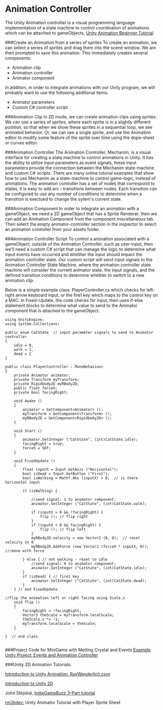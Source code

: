 # Animation Controller
The Unity Animation controller is a visual programming language implementation of a state machine to control coordination of animations which can be attached to gameObjects. [Unity Animation Beginner Tutorial](https://unity3d.com/learn/tutorials/modules/beginner/live-training-archive/animate-anything)


###Create an Animation from a series of sprites
To create an animation, we can select a series of sprites and drag them into the scene window.  We are then prompted to save this animation.  This immediately creates several components:

* Animation clip
* Animation controller
* Animator component


In addition, in order to integrate animations with our Unity program, we will probably want to use the following additional items:
  
*  Animator parameters
*  Custom C# controller script

###Animation Clip
In 2D mode, we can create animation clips using sprites.  We can use a series of sprites, where each sprite is in a slightly different position, so that when we show these sprites in a sequential loop, we see animated behavior.  Or, we can use a single sprite, and use the Animation editor to modify some feature of the sprite over time using the dope-sheet or curves editor.

###Animation Controller
The Animation Controller, Mechanim, is a visual interface for creating a state machine to control animations in Unity.  It has the ability to utilize input parameters as event signals, these input parameters provide the connection between the Mechanim state-machine and custom C# scripts.  There are many online tutorial examples that show how to use Mechanim as a state-machine to control game-logic, instead of animations.  The animation controller has a set of nodes that correspond to states, it is easy to add arc - transitions between nodes. Each transition can be configured to use any number of conditions to determine when a transition is exectued to change the sytem's current state.  

###Animation Component
In order to integrate an animation with a gameObject, we need a 2D gameObject that has a Sprite Renderer, then we can add an Animation Component from the component miscellaneous tab.  Then select the empty animator-controller section in the inspector to select an animation controller from your assets folder.  

###Animation Controller Script
To control a animation associated with a gameObject, outside of the Animation Controller, such as user-input, then we'll need a custom C# script that can manage the logic to determine what input events have occurred and whether the input should impact the animation controller state.  Our custom script will send input signals to the Animation Controller State Machine, where the animation controller state machine will consider the current animator state, the input signals, and the defined transition conditions to determine whether to switch to a new animation clip. 

Below is a simple example class: PlayerController.cs which checks for left-right arrow keyboard input, or the fire1 key which maps to the control key on a MAC.  In Fixed-Update, the code checks for input, then uses if-else statement blocks to determine what value to send to the Animator component that is attached to the gameObject.

```
using UnityEngine;
using System.Collections;

public enum CatState  // input parameter signals to send to Animator controller
{
	idle = 0,
	walk = 1,
	dead = 2
}

public class PlayerController : MonoBehaviour
{
	private Animator animator;
	private Transform myTransform;
	private Rigidbody2D myRBody2D;
	public float forceX;
	private bool facingRight;

	void Awake ()
	{
		animator = GetComponent<Animator> ();
		myTransform = GetComponent<Transform> ();
		myRBody2D = GetComponent<Rigidbody2D> ();
	}

	void Start ()
	{
		animator.SetInteger ("CatState", (int)CatState.idle);
		facingRight = true;
		forceX = 50f;
	}

	void FixedUpdate ()
	{
        float inputX = Input.GetAxis ("Horizontal");
		bool isDead = Input.GetButton ("Fire1");
		bool isWalking = Mathf.Abs (inputX) > 0;  // is there horizontal input 

		if (isWalking) {
        
            //send signal: 1 to animator component: 
			animator.SetInteger ("CatState", (int)CatState.walk);

			if (inputX > 0 && !facingRight) {
				flip (); // flip right
			}
			if (inputX < 0 && facingRight) {
				flip (); // flip left
			}
			myRBody2D.velocity = new Vector2 (0, 0);  // reset velocity to 0
			myRBody2D.AddForce (new Vector2 (forceX * inputX, 0));  ///move with force

		} else { // not walking - reset to idle
            //send signal: 0 to animator component: 
			animator.SetInteger ("CatState", (int)CatState.idle);
		}
		if (isDead) { // fire1 key 
			animator.SetInteger ("CatState", (int)CatState.dead);
		}
	} // end FixedUpdate

//flip the animation left or right facing using Scale.x
	void flip ()
	{
		facingRight = !facingRight;
		Vector3 theScale = myTransform.localScale;
		theScale.x *= -1;
		myTransform.localScale = theScale;
	}
	
}  // end class


```

###Project Code for MiniGame with Melting Crystal and Events
[Example Unity Project: Events and Animation Controller](https://utdallas.box.com/Unity-Animator-and-CustomEvent)

###Unity 2D Animation Tutorials:

[Introduction to Unity Animation: RayWenderlich.com ](https://www.raywenderlich.com/116652/introduction-unity-animation-system)

[Introduction to Unity 2D](https://www.raywenderlich.com/115688/introduction-unity-2d)

 John Stejskal, [IndieGameBuzz 3-Part tutorial](http://indiegamebuzz.com/create-2d-sprite-based-animation-states-in-unity3d/)
 
[rm2kdev:](https://www.youtube.com/watch?v=TU6wflRqT5Q) Unity Animator Tutorial  with Player Sprite Sheet

